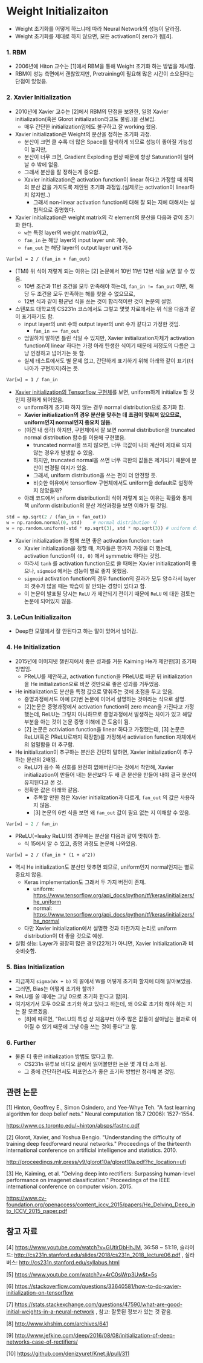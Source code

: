 # Weight Initializaiton

* Weight 초기화를 어떻게 하느냐에 따라 Neural Network의 성능이 달라짐.
* Weight 초기화를 제대로 하지 않으면, 모든 activation이 zero가 됨[4].



### 1. RBM

* 2006년에 Hiton 교수는 [1]에서 RBM을 통해 Weight 초기화 하는 방법을 제시함. 
* RBM이 성능 측면에서 괜찮았지만, Pretraining이 필요해 많은 시간이 소요된다는 단점이 있었음.



### 2. Xavier Initialization 

* 2010년에 Xavier 교수는 [2]에서 RBM의 단점을 보완한, 일명 Xavier initialization(혹은 Glorot initialization라고도 불림.)을 선보임. 
  * 매우 간단한 initialization임에도 불구하고 잘 working 했음.
* Xavier initialization은 Weight의 분산을 정하는 초기화 과정.
  * 분산이 크면 클 수록 더 많은 Space를 탐색하게 되므로 성능이 좋아질 가능성이 높지만,
  * 분산이 너무 크면, Gradient Exploding 현상 때문에 항상 Saturation이 일어날 수 밖에 없음. 
  * 그래서 분산을 잘 정하는게 중요함.
  * Xavier initialization은 activation function이 linear 하다고 가정할 때 최적의 분산 값을 가지도록 제안된 초기화 과정임.(실제로는 activation이 linear하지 않지만..)
    * 그래서 non-linear activation function에 대해 잘 되는 지에 대해서는 실험적으로 증명했다.
* Xavier initialization은 weight matrix의 각 element의 분산을 다음과 같이 초기화 한다.
  * `w`는 특정 layer의 weight matrix이고,
  * `fan_in` 는 해당 layer의 input layer unit 개수,
  * `fan_out` 는 해당 layer의 output layer unit 개수

```latex
Var[w] = 2 / (fan_in + fan_out)
```

* (TMI) 위 식이 저렇게 되는 이유는 [2] 논문에서 10번 11번 12번 식을 보면 알 수 있음.
  * 10번 조건과 11번 조건을 모두 만족해야 하는데, `fan_in != fan_out` 이면, 해당 두 조건을 모두 만족하는 해를 찾을 수 없으므로,
  * 12번 식과 같이 평균낸 식을 쓰는 것이 합리적이란 것이 논문의 설명.
* 스탠포드 대학교의 CS231n 코스에서도 그렇고 몇몇 자료에서는 위 식을 다음과 같이 표기하기도 함.
  * input layer의 unit 수와 output layer의 unit 수가 같다고 가정한 것임.
    * `fan_in == fan_out`
  * 엄밀하게 말하면 틀린 식일 수 있지만, Xavier initialization자체가 activation function이 linear 하다는 가정 아래 탄생한 식이기 때문에 저정도의 다름은 그냥 인정하고 넘어가는 듯 함.
  * 실제 테스트에서도 별 문제 없고, 간단하게 표기하기 위해 아래와 같이 표기(더 나아가 구현까지)하는 듯.

```latex
Var[w] = 1 / fan_in
```

* [Xavier initialization의 Tensorflow 구현체](https://github.com/tensorflow/tensorflow/blob/r1.9/tensorflow/contrib/layers/python/layers/initializers.py)를 보면, uniform하게 initialize 할 것인지 정하게 되어있음. 
  - uniform하게 초기화 하지 않는 경우 normal distribution으로 초기화 함. 
  - **Xavier initialization의 경우 분산을 맞추는 데 초점이 맞춰져 있으므로, uniform인지 normal인지 중요치 않음.**
  - (이건 내 생각) 하지만, 구현체에서 잘 보면 normal distribution을 truncated normal distribution 함수를 이용해 구현했음. 
    - truncated normal을 쓰지 않으면, 너무 극값이 나와 계산이 제대로 되지 않는 경우가 발생할 수 있음.
    - 하지만, truncated normal을 쓰면 너무 극한의 값들은 제거되기 때문에 분산이 변경될 여지가 있음. 
    - 그래서, uniform distribution을 쓰는 편이 더 안전할 듯. 
    - 비슷한 이유에서 tensorflow 구현체에서도 uniform을 default로 설정하지 않았을까?
  - 아래 코드에서 uniform distribution의 식이 저렇게 되는 이유는 확률와 통계 책 uniform distribution의 분산 계산과정을 보면 이해가 될 것임.

```python
std = np.sqrt(2 / (fan_in + fan_out))
w = np.random.normal(0, std)	# normal distribution 식
w = np.random.uniform(-std * np.sqrt(3), std * np.sqrt(3)) # uniform distribution 식.
```

* Xavier initialization 과 함께 쓰면 좋은 activation function: `tanh`
  * Xavier initialization을 정할 때, 저자들은 한가지 가정을 더 했는데, activation function이 `(0, 0)` 에서 symmetric 하다는 것임.
  * 따라서 `tanh` 를 activation function으로 쓸 때에는 Xavier initialization이 좋으나, `sigmoid` 에서는 성능이 별로 좋지 못했음.
  * `sigmoid` activation function의 경우 function의 결과가 모두 양수라서 layer의 갯수가 많을 때는 학습이 잘 안되는 경향이 있다고 함.
  * 이 논문이 발표될 당시는 `ReLU` 가 제안되기 전이기 때문에 `ReLU` 에 대한 검토는 논문에 되어있지 않음.



### 3. LeCun Initializaiton

* Deep한 모델에서 잘 안된다고 하는 말이 있어서 넘어감.



### 4. He Initialization 

* 2015년에 이미지넷 챌린지에서 좋은 성과를 거둔 Kaiming He가 제안한[3] 초기화 방법임. 
  * PReLU를 제안하고, activation function을 PReLU로 바꾼 뒤 initialization을 He initialization으로 바꾼 것만으로 좋은 성과를 거두었음.
* He initialization도 분산을 특정 값으로 맞춰주는 것에 초점을 두고 있음. 
  * 증명과정에서도 아예 [2]번 논문에 이어서 설명하는 것이라는 식으로 설명.
  * [2]논문은 증명과정에서 activation function이 zero mean을 가진다고 가정했는데, ReLU는 그렇지 아니하므로 증명과정에서 발생하는 차이가 있고 해당 부분을 아는 것이 논문 증명 이해에 큰 도움이 됨.
  * [2] 논문은 activiation function을 linear 하다고 가정했는데, [3] 논문은 ReLU(혹은 PReLU로까지 확장함)를 가정해서 activiation function 자체에서의 엄밀함을 더 추구함.
* He initialization이 추구하는 분산은 간단히 말하면, Xavier initialization이 추구하는 분산의 2배임.
  * ReLU가 음수 쪽 신호를 완전히 없애버린다는 것에서 착안해, Xavier initialization이 만들어 내는 분산보다 두 배 큰 분산을 만들어 내야 결국 분산이 유지된다고 본 것.
  * 정확한 값은 아래와 같음.
    * 주목할 만한 점은 Xavier initialization과 다르게, `fan_out` 의 값은 사용하지 않음.
    * [3] 논문의 6번 식을 보면 왜 `fan_out` 값이 필요 없는 지 이해할 수 있음.

```python
Var[w] = 2 / fan_in
```

* PReLU(=leaky ReLU)의 경우에는 분산을 다음과 같이 맞춰야 함.
  * 식 15에서 알 수 있고, 증명 과정도 논문에 나와있음.

```
Var[w] = 2 / (fan_in * (1 + a^2))
```

* 역시 He initialization도 분산만 맞추면 되므로, uniform인지 normal인지는 별로 중요치 않음. 
  * Keras implementation도 그래서 두 가지 버전이 존재.
    * uniform: https://www.tensorflow.org/api_docs/python/tf/keras/initializers/he_uniform
    * normal: https://www.tensorflow.org/api_docs/python/tf/keras/initializers/he_normal
  * 다만 Xavier initialization에서 설명한 것과 마찬가지 논리로 uniform distribution이 더 좋을 것으로 예상.
* 실험 성능: Layer가 굉장히 많은 경우(22개)가 아니면, Xavier Initialization과 비슷비슷함.



### 5. Bias Initialization

* 지금까지 `sigma(Wx + b)` 의 꼴에서 W를 어떻게 초기화 할지에 대해 알아보았음.
* 그러면, Bias는 어떻게 초기화 할까?
* ReLU를 쓸 때에는 그냥 0으로 초기화 한다고 함[8].
* 여기저기서 모두 0으로 초기화 하고 있다고 하는데, 왜 0으로 초기화 해야 하는 지는 잘 모르겠음.
  * [8]에 따르면, "ReLU의 특성 상 처음부터 아주 많은 값들이 살아남는 결과로 이어질 수 있기 때문에 그냥 0을 쓰는 것이 좋다"고 함.



### 6. Further

* 물론 더 좋은 initialization 방법도 많다고 함. 
  * CS231n 유투브 비디오 끝에서 읽어볼만한 논문 몇 개 더 소개 됨.
  * 그 중에 간단하면서도 퍼포먼스가 좋은 초기화 방법만 정리해 본 것임.



## 관련 논문 

[1] Hinton, Geoffrey E., Simon Osindero, and Yee-Whye Teh. "A fast learning algorithm for deep belief nets." Neural computation 18.7 (2006): 1527-1554. 

<https://www.cs.toronto.edu/~hinton/absps/fastnc.pdf> 

[2] Glorot, Xavier, and Yoshua Bengio. "Understanding the difficulty of training deep feedforward neural networks." Proceedings of the thirteenth international conference on artificial intelligence and statistics. 2010. 

http://proceedings.mlr.press/v9/glorot10a/glorot10a.pdf?hc_location=ufi 

[3] He, Kaiming, et al. "Delving deep into rectifiers: Surpassing human-level performance on imagenet classification." Proceedings of the IEEE international conference on computer vision. 2015.

https://www.cv-foundation.org/openaccess/content_iccv_2015/papers/He_Delving_Deep_into_ICCV_2015_paper.pdf



## 참고 자료

[4] <https://www.youtube.com/watch?v=GUtlrDbHhJM>, 36:58 ~ 51:19, 슬라이드: http://cs231n.stanford.edu/slides/2018/cs231n_2018_lecture06.pdf , 실라버스: http://cs231n.stanford.edu/syllabus.html

[5] <https://www.youtube.com/watch?v=4rC0sWrp3Uw&t=5s> 

[6] https://stackoverflow.com/questions/33640581/how-to-do-xavier-initialization-on-tensorflow

[7] <https://stats.stackexchange.com/questions/47590/what-are-good-initial-weights-in-a-neural-network> , 참고: 잘못된 정보가 있는 것 같음.

[8] <http://www.khshim.com/archives/641> 

[9] http://www.jefkine.com/deep/2016/08/08/initialization-of-deep-networks-case-of-rectifiers/

[10] https://github.com/denizyuret/Knet.jl/pull/311

